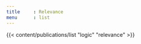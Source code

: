 ```yaml
---
title     : Relevance
menu      : list
---
```

{{< content/publications/list "logic" "relevance" >}}
